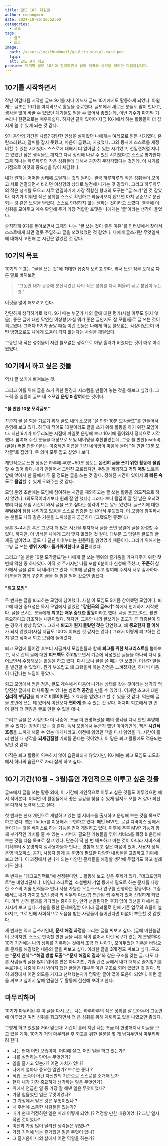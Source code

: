 ```yaml
---
title: 글또 10기 다짐글
author: codongmin
date: 2024-10-06T20:52:00
categories:
  - 글또
tags:
  - 글또
  - 회고
image:
  path: /assets/img/thumbnail/geultto-social-card.png
  lqip: 
  alt: 글또 9기 회고
preview: 마지막 글또 10기에 참여하면서 활동 목표와 생각을 정리한 다짐글입니다.
---
```


## 10기를 시작하면서

작년 이맘때쯤 시작한 글또 9기를 지나 어느새 글또 10기에서도 활동하게 되었다. 아쉽게도 글또는 10기를 마지막으로 활동을 종료한다. 글또에서 새로운 분들도 많이 만나고, 생각을 많이 바꿀 수 있었던 계기들도 얻을 수 있어서 좋았는데, 이번 기수가 마지막 기수라니 한편으로는 매우아쉽다. 하지만 끝이 있어야 지금 10기에서 하는 활동들이 더 값지게 쓸 수 있게 되는 것 같다.

9기 동안의 기간은 나름? 평탄한 인생을 살아왔던 나에게는 여러모로 힘든 시기였다. 혼란스러웠고, 갈피를 잡지 못했고, 마음이 급했고, 지쳤었다. 그와 동시에 스스로를 재정비할 수 있는 시기였다. 스스로에 대해서 더 알아갈 수 있는 시기였고, 선입견처럼 지니고 있었던 낡은 생각들도 깨지고 다시 정립해 나갈 수 있던 시기였다고 스스로 평가한다. 그중 하나는 하루하루의 작은 성취들에 대해서 굉장히 무감각했다는 것인데, 이 시기를 기점으로 이것의 중요성을 많이 체감했다.

내가 원하는 어떠한 상태에 도달하는 것의 원리는 결국 하루하루의 작은 성취들이 모이고 서로 연결되면서 바라던 이상향의 상태로 발전해 나가는 것 같았다. 그리고 하루하루의 작은 성취를 모으고 서로 연결하기에 가장 적합한 형태의 도구는 "글 쓰기"인 것 같았다. 자기가 이뤄낸 작은 성취를 스스로 확인하고 되돌아보지 않으면 마치 공중으로 분산되는 것 같은 느낌을 받았다. 스스로 인정하지 않는 셈하는 것이라고 느꼈다. 결국에 이 성취를 모아두고 계속 확인해 주기 가장 적합한 포맷은 나에게는 '글'이라는 생각이 들었다.

솔직하게 9기를 돌아보면서 그때의 나는 "글 쓰는 것이 좋은 이유"를 인터넷에서 찾아서 스스로에게 최면 걸듯 주입하고 글을 쓰려했었던 것 같았다. 나에게 글쓰기란 무엇일까에 대해서 고민해 본 시간은 없었던 것 같다.  

## 10기의 목표

10기의 목표는 "글을 쓰는 것"에 최대한 집중해 보려고 한다.
앞서 느낀 점을 토대로 다른 말로 바꿔보면

> "그동안 내가 공중에 분산시켰던 나의 작은 성취를 다시 떠올려 글로 붙잡아 두는 것."

이것을 많이 해보려고 한다.

간단하게 생각하기로 했다. 9기 때는 누군가 나의 글에 대한 평가(사실 아무도 읽지 않음), 좋은 글에 대한 막연한 이상향(사실 뭐가 좋은 글인지도 잘 모름)들로 글 쓰는 것이 괴로웠다. 그러다 9기가 끝날 때쯤 이런 것들은 나에게 하등 쓸모없는 걱정이었으며 어떤 방향으로도 나에게 도움이 되지 않는다는 사실을 깨달았다.

그동안 내 작은 성취들이 저런 쓸모없는 생각으로 마냥 흘러가 버렸다는 것이 매우 아쉬웠었다. 

## 10기에서 하고 싶은 것들

역시 글 쓰기에 빠져보는 것.

그리고 이를 위해 글을 쓰기 위한 환경과 시스템을 만들어 놓는 것을 해보고 싶었다.
그 노력 중 일환이 글또 내 소모임 **운영 & 참여**하는 것이다.

#### "쓸 만한 10분 모각글또"
 꾸준히 글 쓸 힘을 기르기 위해 글또 내의 소모임 "쓸 만한 10분 모각글또"를 만들어서 운영해 보고 있다. 하루에 적어도 10분이라도 글을 쓰기 위해 활동을 하기 위한 모임이다. 지난 9기가 마무리되는 시점에 파일럿 운영해 보고 10기에 들어와서 정식으로 시작했다. 참여해 주신 분들을 대상으로 모임 네이밍을 추천받았는데, 그중 쓸 만한(useful), (글을) 써볼 만한 이라는 이중적인 이름을 가진 네이밍이 마음에 들어 "쓸 만한 10분 모각글"로 잡았다. 두 의미 모두 잡고 싶었나 보다.

개인적으로 느낀 장점은 하루에 40분~50분 정도는 **온전히 글을 쓰기 위한 활동**에 **몰입**할 수 있어 좋다.
내가 만들어서 그런진 모르겠지만, 주말을 제외하고 **거의 매일** 노트북 앞에 앉아서 한 줄에서 두 줄 정도는 글을 쓰는 것 같다. 정해진 시간이 있어서 **꽤 빠른 속도**로 **몰입**할 수 있게 도와주는 것 같다.

모임 운영 초반에는 모임에 참여하는 시간을 제외하고는 글 쓰는 활동을 의도적으로 하지 않았다. (의도적이라기보다 원래 잘 안 했다.) 그러다 보니 몰입이 잘 된 날은 오히려 빨리 다음 모임 시간이 와서 글을 쓰고 싶다는 생각이 드는 날도 있었다. 글쓰기에 대한 **부담감이** 점점 내려가고 있음을 스스로 입증한 것 같아서 뿌듯했다. 이 모임에 참여하시는 분들도 나와 같은 기분을 느끼셨을지 궁금하다 (그랬으면 좋겠다.)

물론 3~4시간 혹은 그보다 더 많은 시간을 투자해서 글을 쓰면 당일에 글을 완성할 수 있다. 하지만, 이 방식은 나에게 그리 맞지 않았던 것 같다. 대부분 그 당일은 글또의 글 제출 날이었고, 글도 다 끝난 이후부터는 원동력을 잃었었기 때문이다. 그러기 위해서는 그냥 글 쓰는 **행위 자체**가 **즐거워야한다고 결론**지었다.

그리고 "쓸 만한 10분 모각글또"는 나에게 글 쓰는 행위의 즐거움을 가져다주기 위한 첫 번째 액션 중 하나였다.
아직 첫 주기지만 나를 포함 6분이나 신청해 주셨고, **꾸준히** 참가해서 글을 같이 써 내려가고 있다. 목표에 공감해 주고 참여해 주셔서 너무 감사하다. 이분들과 함께 꾸준히 글을 쓸 힘을 얻어 갔으면 좋겠다.

#### "퇴고 모임"
두 번째는 글을 퇴고하는 모임에 참여했다. 사실 이 모임도 9기쯤 참여했던 모임이다. 퇴고에 대한 중요성은 독서 모임에서 읽었던 "**강원국의 글쓰기**" 책에서 인지하기 시작했다. 글을 쓰시는 분들에게 **퇴고는 매우 중요한 활동**이라고 했다. 사실 초고보다도 훨씬 중요하다고 강조하는 내용이었다. 하지만, 그동안 나의 글쓰기는 초고가 곧 최종본이 되는 경우가 항상 많았다. 그래서 **퇴고가 뭔지 몰랐던 것**은 당연했고, 왜 **중요한지 잘 이해**가 되지 않았다(사실 지금도 100% 이해한 것 같지는 않다.) 그래서 어떻게 퇴고하는 건지 알고 싶어서 퇴고 모임에 들어갔다.

퇴고 모임에 들어간 후부터 지금까지 모임원들과 함께 **퇴고를 위한 체크리스트**를 뽑아보고, 서로 간의 글에 대한 **피드백도 주고**받으면서 기존에 작성했던 글들을 하나씩 다시 읽어보면서 수정해보는 활동을 하고 있다. 다시 보니 글을 쓸 때는 안 보였던, 이상한 말들을 발견할 수 있었다. 뭔가 부끄럽고 왜 그랬을까 하는 감정은 느껴졌지만, 하나씩 다듬어 나간다는 느낌이 좋았다.

퇴고 모임에서 얻은 점은, 글도 계속해서 다듬어 나가는 상태를 갖는 것이라는 생각과 엉망진창 글에서 **더 나아질** 수 있다는 **심리적 공간**을 만들 수 있었다. 어쩌면 초고에 대한 **심리적 부담감**을 퇴고로 **미루어버린**…? 효과를 얻었다고 할 수 있을 것 같다. 덕분에 글을 초반에 쓰는 데 있어서 이전보다 **편하게** 쓸 수 있는 것 같다. 어차피 퇴고에서 한 번 더 걸러 더 괜찮은 글로 만들 수 있을 테니.

그리고 글을 쓴 시점보다 더 나중에, 조금 더 현명해졌을 때의 생각을 다시 한번 투영해 볼 수 있다는 장점이 있는 것 같다. 독서 모임에서 누군가 했던 이야기인데, 책은 **시간적 흐름**을 느끼게 해줄 수 있는 매개체라고, 이전에 읽었던 책을 다시 읽었을 때, 시간이 흘러 변한 내 생각을 **되새김질할** 기회를 준다는 것이었다. 이 말은 퇴고 활동에도 적용되는 말인 것 같다.

아직은 퇴고 활동이 익숙하지 않아 습관화되지 않았지만, 10기에는 퇴고 모임도 고도화해서 하나의 습관으로 자리 잡게 하고 싶다.


## 10기 기간(10월 ~ 3월)동안 개인적으로 이루고 싶은 것들

글또에서 글을 쓰는 활동 외에, 이 기간에 개인적으로 이루고 싶은 것들도 이루었으면 해서 적어본다. 어쩌면 이 활동들에서 좋은 글감을 찾을 수 있게 될지도 모를 거 같아 최선을 다해서 노력해 보고 싶다.

첫 번째는 현재 개인으로 개발하고 있는 앱 서비스를 출시하고 운영해 보는 것을 목표로 하고 있다.
앱은 flutter를 이용해서 구현하고 있다. 메인 MVP는 로컬 디바이스 상에서 돌아가는 것을 베이스로 하는 기능을 먼저 개발하고 있다. 이후에 추후 MVP 기능과 함께 부가적인 가치를 줄 수 있는 + 서버가 필요한 기능들을 엮어 서비스를 확장 & 운영해 보는 것을 다음 목표로 잡고 있다. 단순히 딱 한 번 배포하고 마는 것이 아니라 서비스의 기획부터 & 운영까지 실사용자들과 만나는 경험해 보고 싶은 마음이 있어, 사용자 정책, 운영 백오피스, 공지, 사용자 통계 등 운영에 필요한 다양한 내용들을 고민하고 기획해 보고 있다. 이 과정에서 만나게 되는 다양한 문제들을 해결할 생각에 두렵기도 하고 설레기도 한다.

두 번째는 "테크포임팩트"에 선정된다면…. 활동해 보고 싶은 주제가 있다. "테크포임팩트"는 비영리단체나, 비영리 스타트업, 소셜벤처 기업 등에서 필요로 하는 문제를 다양한 소스의 기술 인력들과 만나 사용 가능한 오픈소스나 연구를 진행하는 활동이다. 그중에서도 내가 가지고 있던 경력 외 직무와 다소(?) 연관된 랩 주제가 있어 신청하게 되었다. 아직 신청 결과를 기다리는 중이지만, 만약 선발된다면 후회 없이 최선을 다해서 출시시켜 보고 싶다. 기술을 통한 문제해결뿐 아니라 결과물로 인해 기존 업무의 효율이 높아지고, 그로 인해 사회적으로 도움을 받는 사람들이 늘어난다면 더없이 뿌듯할 것 같았다.

세 번째는 역시 글쓰기인데, **문제 해결 과정**을 그리는 글을 써보고 싶다. (글에 미친놈같이 보이지만, 스스로 만족할 만한 글을 써본 적이 없어서 이런 욕구가 있는 게 분명하다) 10기 기간에는 나의 성취를 기록하는 것에서 조금 더 나아가, 모아두었던 기록을 바탕으로 문제를 해결했던 내용의 글을 써보고 싶다. 이러한 글을 **3개** 정도 써보고 싶다. 구조는 "**문제 인식"-"해결 방법 도출"-"문제 해결의 결과**"와 같은 구조를 갖는 글.
나도 다른 사람들의 글을 많이 읽어본 편은 아니지만, 기술 관련 글에서 내가 대체로 즐겨찾기를 누르거나, 나중에 다시 봐야지 했던 글들은 대부분 이런 구조로 되어 있었던 것 같다. 특히 과정에서 어떤 의도를 가지고 선택했는지가 명확한 글이 많이 도움이 되었다. 이런 글을 써보고 싶어서 앞에 언급한 두 활동에 헌신해 보려고 한다. 

## 마무리하며
 10기가 마무리된 후 이 글을 다시 보는 나는 하루하루의 작은 성취를 잘 모아두어 그동안에 이루었던 여러 성취를 회고하면서 더 큰 성취를 위해 계획하고 있을 나였으면 좋겠다.

그렇게 하고 있었을 거라 믿는다! 시간이 흘러 지난 나는 조금 더 현명해져서 이글을 보고 있을 게야.
10기가 거의 마무리된 후 회고를 위한 질문을 몇 개 남겨두면서 마무리하려 한다.

- 나는 현재 어떤 모습이며, 어디에 살고, 어떤 일을 하고 있는가?
- 나를 설명하는 단어는 무엇인가?
- 일을 즐기고 있는가? 어떤 가치가 있나?
- 나에게 얼마나 중요한 일인가? 보수는 좋나 ?
- 직업, 소속이 아닌 자신만의 기준으로 스스로를 소개해 보자
- 현재 내가 가장 중요하게 생각하는 일은 무엇인가?
- 위에서 언급한 일 중 가장 잘 해낸 일은 무엇이었나?
- 가장 힘들었던 일은 무엇이었나?
- 그 과정에서 얻은 것은 무엇이었나 ?
- 내 주변에 소중한 사람들은 있는가?
- 내가 현재 걱정하던 일은 미래 어떻게 되었나? 걱정할 만한 내용이었나? 그냥 일시적인 것이었나?
- 이전과 가장 많이 달라진 생각들은 뭐였나?
- 가장 기억에 남는 즐거웠던 일은 무엇이 있나?
- 그 즐거움이 나의 삶에서 어떤 역할을 하는가?